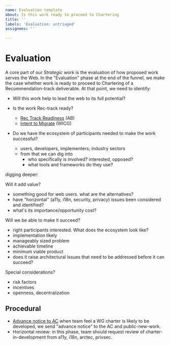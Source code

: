 ```yaml
---
name: Evaluation template
about: Is this work ready to proceed to Chartering
title: ''
labels: 'Evaluation: untriaged'
assignees: ''

---
```


# Evaluation

A core part of our *Strategic* work is the evaluation of how proposed work serves the Web. In the "Evaluation" phase at the end of the funnel, we make the case whether work is ready to proceed to Chartering of a Recommendation-track deliverable. At that point, we need to identify:

* Will this work help to lead the web to its full potential?

* Is the work Rec-track ready?
  * [Rec Track Readiness](https://www.w3.org/Guide/standards-track/) (AB)
  * [Intent to Migrate](https://wicg.github.io/admin/intent-to-migrate.html) (WICG)
  
* Do we have the ecosystem of participants needed to make the work successful?
  * users, developers, implementers; industry sectors
  * from that we can dig into
    * who specifically is involved? interested, opposed?
    * what tools and frameworks do they use?

digging deeper:

Will it add value?
* something good for web users. what are the alternatives?
* have "horizontal" (a11y, i18n, security, privacy) issues been considered and identified?
* what's its importance/opportunity cost?

Will we be able to make it succeed?
* right participants interested. What does the ecosystem look like?
* implementation likely
* manageably sized problem
* achievable timeline
* minimum viable product
* does it raise architectural issues that need to be addressed before it can succeed?

Special considerations?
* risk factors
* incentives
* openness, decentralization


## Procedural

* [Advance notice to AC](https://www.w3.org/2015/Process-20150901/#WGCharterDevelopment) when team feel a WG charter is likely to be developed, we send "advance notice" to the AC and public-new-work.
* Horizontal review: in this phase, team should request review of charter-in-development from a11y, i18n, arctec, privsec.
